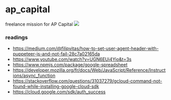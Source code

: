 # ap_capital
freelance mission for AP Capital
![](scrapping.gif)

### readings
- https://medium.com/@filipvitas/how-to-set-user-agent-header-with-puppeteer-js-and-not-fail-28c7a02165da
- https://www.youtube.com/watch?v=UGN6EUi4Yio&t=3s
- https://www.npmjs.com/package/google-spreadsheet
- https://developer.mozilla.org/fr/docs/Web/JavaScript/Reference/Instructions/async_function
- https://stackoverflow.com/questions/31037279/gcloud-command-not-found-while-installing-google-cloud-sdk
- https://cloud.google.com/sdk/auth_success
